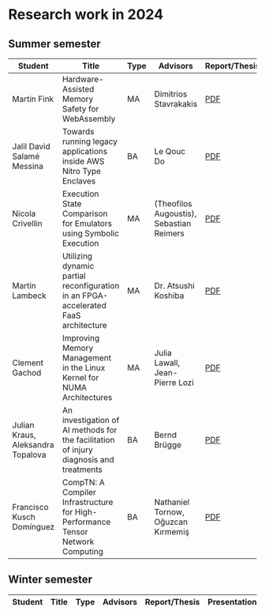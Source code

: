 # Research work in 2024

## Summer semester

| Student     | Title                                           | Type | Advisors              | Report/Thesis                                             | Presentation                                               |
|-------------|-------------------------------------------------|------|-----------------------|-----------------------------------------------------------|------------------------------------------------------------|
| Martin Fink | Hardware-Assisted Memory Safety for WebAssembly | MA   | Dimitrios Stavrakakis | [PDF](summer/docs/msc_martin_fink_wasm_memory_safety.pdf) | [PDF](summer/talks/msc_martin_fink_wasm_memory_safety.pdf) |
| Jalil David Salamé Messina |Towards running legacy applications inside AWS Nitro Type Enclaves | BA   | Le Qouc Do | [PDF](summer/docs/bsc_salame_towards_running_legacy_applications_inside_aws_nitro_type_enclaves.pdf)                                    | [PDF](summer/talk/bsc_salame_towards_running_legacy_applications_inside_aws_nitro_type_enclaves.pdf) |
| Nicola Crivellin | Execution State Comparison for Emulators using Symbolic Execution | MA   | (Theofilos Augoustis), Sebastian Reimers | [PDF](summer/docs/msc_nicola_crivellin_execution_state_comparison_for_emulators.pdf) | [PDF](summer/talks/msc_nicola_crivellin_execution_state_comparison_for_emulators.pdf) |
| Martin Lambeck | Utilizing dynamic partial reconfiguration in an FPGA-accelerated FaaS architecture | MA | Dr. Atsushi Koshiba | [PDF](summer/docs/msc_lambeck_utilizing_dynamic_partial_reconfiguration_in_an_fpga-accelerated_faas_architecture.pdf) | [PDF](summer/talks/msc_lambeck_utilizing_dynamic_partial_reconfiguration_in_an_fpga-accelerated_faas_architecture.pdf) |
| Clement Gachod | Improving Memory Management in the Linux Kernel for NUMA Architectures | MA   | Julia Lawall, Jean-Pierre Lozi | [PDF](summer/docs/msc_clement_gachod_linux_kernel_memory_management_numa.pdf) | [PDF](summer/talks/msc_clement_gachod_linux_kernel_memory_management_numa.pdf) |
| Julian Kraus, Aleksandra Topalova | An investigation of AI methods for the facilitation of injury diagnosis and treatments | BA   | Bernd Brügge | [PDF](summer/docs/bsc_kraus_topalova_an_investigation_of_ai_methods_for_the_facilitation_of_injury_diagnosis_and_treatments.pdf) | [PDF](summer/talks/bsc_kraus_topalova_an_investigation_of_ai_methods_for_the_facilitation_of_injury_diagnosis_and_treatments.pdf) |
| Francisco Kusch Domínguez | CompTN: A Compiler Infrastructure for High-Performance Tensor Network Computing | BA | Nathaniel Tornow, Oğuzcan Kırmemiş | [PDF](summer/docs/bsc_kusch_comptn_a_compiler_infrastructure_for_high_performance_tensor_network_computing.pdf) | [PDF](summer/talks/bsc_kusch_comptn_a_compiler_infrastructure_for_high_performance_tensor_network_computing.pdf) |


## Winter semester

| Student | Title | Type | Advisors | Report/Thesis | Presentation |
|---------|-------|------|----------|---------------|--------------|

